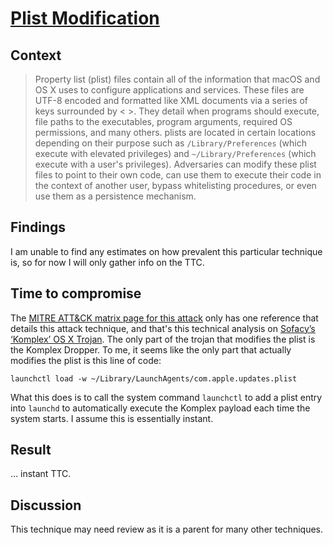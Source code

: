 # [Plist Modification](https://attack.mitre.org/techniques/T1150/)

## Context
>Property list (plist) files contain all of the information that macOS and OS X uses to configure applications and services. These files are UTF-8 encoded and formatted like XML documents via a series of keys surrounded by < >. They detail when programs should execute, file paths to the executables, program arguments, required OS permissions, and many others. plists are located in certain locations depending on their purpose such as `/Library/Preferences` (which execute with elevated privileges) and `~/Library/Preferences` (which execute with a user's privileges). Adversaries can modify these plist files to point to their own code, can use them to execute their code in the context of another user, bypass whitelisting procedures, or even use them as a persistence mechanism.

## Findings
I am unable to find any estimates on how prevalent this particular technique is, so for now I will only gather info on the TTC.

## Time to compromise
The [MITRE ATT&CK matrix page for this attack](https://attack.mitre.org/techniques/T1150/) only has one reference that details this attack technique, and that's this technical analysis on [Sofacy’s ‘Komplex’ OS X Trojan](https://unit42.paloaltonetworks.com/unit42-sofacys-komplex-os-x-trojan/). The only part of the trojan that modifies the plist is the Komplex Dropper. To me, it seems like the only part that actually modifies the plist is this line of code:
```
launchctl load -w ~/Library/LaunchAgents/com.apple.updates.plist
```
What this does is to call the system command `launchctl` to add a plist entry into `launchd` to automatically execute the Komplex payload each time the system starts. I assume this is essentially instant. 

## Result
... instant TTC. 

## Discussion

This technique may need review as it is a parent for many other techniques.